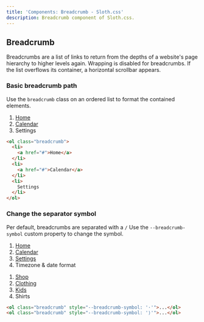 ```yaml
---
title: 'Components: Breadcrumb - Sloth.css'
description: Breadcrumb component of Sloth.css.
---
```


## Breadcrumb

Breadcrumbs are a list of links to return from the depths of a website's page hierarchy
to higher levels again. Wrapping is disabled for breadcrumbs. If the list overflows its container,
a horizontal scrollbar appears.

### Basic breadcrumb path

Use the `breadcrumb` class on an ordered list to format the contained elements.

<div class="demo">
  <ol class="breadcrumb">
    <li>
      <a href="#">Home</a>
    </li>
    <li>
      <a href="#">Calendar</a>
    </li>
    <li>
      Settings
    </li>
  </ol>
</div>

```html
<ol class="breadcrumb">
  <li>
    <a href="#">Home</a>
  </li>
  <li>
    <a href="#">Calendar</a>
  </li>
  <li>
    Settings
  </li>
</ol>
```

### Change the separator symbol

Per default, breadcrumbs are separated with a `/`
Use the `--breadcrumb-symbol` custom property to change the symbol.

<div class="demo">
  <ol class="breadcrumb" style="--breadcrumb-symbol: '·'">
    <li>
      <a href="#">Home</a>
    </li>
    <li>
      <a href="#">Calendar</a>
    </li>
    <li>
      <a href="#">Settings</a>
    </li>
    <li>
      Timezone &amp; date format
    </li>
  </ol>
  <ol class="breadcrumb" style="--breadcrumb-symbol: '⟩'">
    <li>
      <a href="#">Shop</a>
    </li>
    <li>
      <a href="#">Clothing</a>
    </li>
    <li>
      <a href="#">Kids</a>
    </li>
    <li>
      Shirts
    </li>
  </ol>
</div>

```html
<ol class="breadcrumb" style="--breadcrumb-symbol: '·'">...</ol>
<ol class="breadcrumb" style="--breadcrumb-symbol: '⟩'">...</ol>
```
